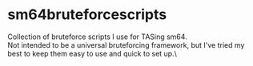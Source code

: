 # sm64bruteforcescripts

Collection of bruteforce scripts I use for TASing sm64.\
Not intended to be a universal bruteforcing framework, but I've tried my best to keep them easy to use and quick to set up.\

